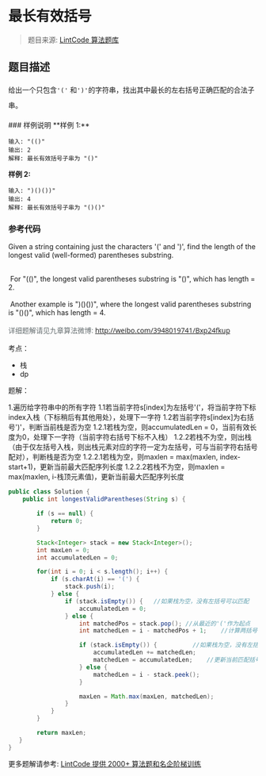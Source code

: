 # 最长有效括号
 > 题目来源: [LintCode 算法题库](https://www.lintcode.com/problem/longest-valid-parentheses/?utm_source=sc-github-wzz)
 ## 题目描述
 <p><span style="line-height: 30px;">给出一个只包含</span><code style="font-size: 12.6000003814697px; white-space: normal; line-height: 30px;">'('</code><span style="line-height: 30px;">&nbsp;和</span><code style="font-size: 12.6000003814697px; white-space: normal; line-height: 30px;">')'</code><span style="line-height: 30px;">的字符串，找出其中最长的左右括号正确匹配的合法子串。</span><br></p>
 ### 样例说明
 **样例 1:**

```
输入: "(()"
输出: 2
解释: 最长有效括号子串为 "()"
```

**样例 2:**

```
输入: ")()())"
输出: 4
解释: 最长有效括号子串为 "()()"
```
 ### 参考代码
 Given a string containing just the characters '(' and ')', find the length of the longest valid (well-formed) parentheses substring.&nbsp;<div><br></div><div>&nbsp;For "(()", the longest valid parentheses substring is "()", which has length = 2.&nbsp;</div><div><br></div><div>&nbsp;Another example is ")()())", where the longest valid parentheses substring is "()()", which has length = 4.</div><div><br></div><div><span style="color: rgb(102, 110, 112); font-family: 'Open Sans', Arial, sans-serif; line-height: 22.3999996185303px;">详细题解请见九章算法微博:&nbsp;</span><font color="#666e70" face="Open Sans, Arial, sans-serif"><span style="line-height: 22.3999996185303px;"><a href="http://weibo.com/3948019741/Bxp24fkup" target="_blank">http://weibo.com/3948019741/Bxp24fkup</a></span></font><br></div>

考点：
* 栈
* dp

题解：

1.遍历给字符串中的所有字符
1.1若当前字符s[index]为左括号'('，将当前字符下标index入栈（下标稍后有其他用处），处理下一字符
1.2若当前字符s[index]为右括号')'，判断当前栈是否为空
1.2.1若栈为空，则accumulatedLen = 0，当前有效长度为0，处理下一字符（当前字符右括号下标不入栈）
1.2.2若栈不为空，则出栈（由于仅左括号入栈，则出栈元素对应的字符一定为左括号，可与当前字符右括号配对），判断栈是否为空
1.2.2.1若栈为空，则maxlen = max(maxlen, index-start+1)，更新当前最大匹配序列长度
1.2.2.2若栈不为空，则maxlen = max(maxlen, i-栈顶元素值)，更新当前最大匹配序列长度
```java
public class Solution {
    public int longestValidParentheses(String s) {

        if (s == null) {
            return 0;
        }

        Stack<Integer> stack = new Stack<Integer>();
        int maxLen = 0;
        int accumulatedLen = 0;

        for(int i = 0; i < s.length(); i++) {
            if (s.charAt(i) == '(') {
                stack.push(i);
            } else {
                if (stack.isEmpty()) {   //如果栈为空，没有左括号可以匹配
                    accumulatedLen = 0;
                } else {
                    int matchedPos = stack.pop(); //从最近的'('作为起点
                    int matchedLen = i - matchedPos + 1;	//计算两括号间的长度

                    if (stack.isEmpty()) {			//如果栈为空，没有左括号可以匹配
                        accumulatedLen += matchedLen;	
                        matchedLen = accumulatedLen;	//更新当前匹配括号序列长度
                    } else {
                        matchedLen = i - stack.peek();  
                    }

                    maxLen = Math.max(maxLen, matchedLen);
                }
            }
        }

        return maxLen;
   }
}
```
 更多题解请参考: [LintCode 提供 2000+ 算法题和名企阶梯训练](https://www.lintcode.com/problem/?utm_source=sc-github-wzz)